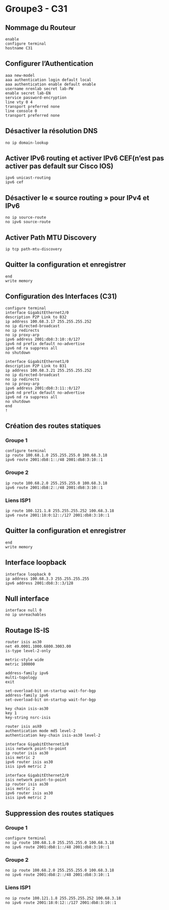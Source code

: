 # Groupe3 - C31

## Nommage du Routeur
```console
enable
configure terminal
hostname C31
```

## Configurer l’Authentication
```console
aaa new-model
aaa authentication login default local
aaa authentication enable default enable
username nrenlab secret lab-PW
enable secret lab-EN
service password-encryption
line vty 0 4
transport preferred none
line console 0
transport preferred none
```

## Désactiver la résolution DNS
```console
no ip domain-lookup
```

## Activer IPv6 routing et activer IPv6 CEF(n’est pas activer pas default sur Cisco IOS)
```console
ipv6 unicast-routing
ipv6 cef
```

## Désactiver le « source routing » pour IPv4 et IPv6
```console
no ip source-route
no ipv6 source-route
```

## Activer Path MTU Discovery
```console
ip tcp path-mtu-discovery
```

## Quitter la configuration et enregistrer
```console
end
write memory
```

## Configuration des Interfaces (C31)
```console
configure terminal
interface GigabitEthernet2/0
description P2P Link to B32
ip address 100.68.3.17 255.255.255.252
no ip directed-broadcast
no ip redirects
no ip proxy-arp
ipv6 address 2001:db8:3:10::0/127
ipv6 nd prefix default no-advertise
ipv6 nd ra suppress all
no shutdown

interface GigabitEthernet1/0
description P2P Link to B31
ip address 100.68.3.21 255.255.255.252
no ip directed-broadcast
no ip redirects
no ip proxy-arp
ipv6 address 2001:db8:3:11::0/127
ipv6 nd prefix default no-advertise
ipv6 nd ra suppress all
no shutdown
end
!
```

## Création des routes statiques
### Groupe 1
```console
configure terminal
ip route 100.68.1.0 255.255.255.0 100.68.3.18
ipv6 route 2001:db8:1::/48 2001:db8:3:10::1
```
### Groupe 2
```console
ip route 100.68.2.0 255.255.255.0 100.68.3.18
ipv6 route 2001:db8:2::/48 2001:db8:3:10::1
```

### Liens ISP1
```console
ip route 100.121.1.8 255.255.255.252 100.68.3.18
ipv6 route 2001:18:0:12::/127 2001:db8:3:10::1
```


## Quitter la configuration et enregistrer 
```console
end
write memory
```

## Interface loopback
```console
interface loopback 0
ip address 100.68.3.3 255.255.255.255
ipv6 address 2001:db8:3::3/128
```

## Null interface
```console
interface null 0
no ip unreachables
```

## Routage IS-IS
```console
router isis as30
net 49.0001.1000.6800.3003.00 
is-type level-2-only

metric-style wide
metric 100000

address-family ipv6
multi-topology
exit

set-overload-bit on-startup wait-for-bgp
address-family ipv6
set-overload-bit on-startup wait-for-bgp

key chain isis-as30
key 1
key-string nsrc-isis

router isis asX0
authentication mode md5 level-2
authentication key-chain isis-as30 level-2

interface GigabitEthernet1/0
isis network point-to-point
ip router isis as30
isis metric 2
ipv6 router isis as30
isis ipv6 metric 2

interface GigabitEthernet2/0
isis network point-to-point
ip router isis as30
isis metric 2
ipv6 router isis as30
isis ipv6 metric 2
```

## Suppression des routes statiques
### Groupe 1
```console
configure terminal
no ip route 100.68.1.0 255.255.255.0 100.68.3.18
no ipv6 route 2001:db8:1::/48 2001:db8:3:10::1
```
### Groupe 2
```console
no ip route 100.68.2.0 255.255.255.0 100.68.3.18
no ipv6 route 2001:db8:2::/48 2001:db8:3:10::1
```

### Liens ISP1
```console
no ip route 100.121.1.8 255.255.255.252 100.68.3.18
no ipv6 route 2001:18:0:12::/127 2001:db8:3:10::1
```